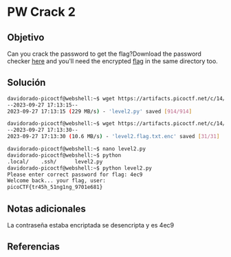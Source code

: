 # PW Crack 2
## Objetivo
Can you crack the password to get the flag?Download the password checker [here](https://artifacts.picoctf.net/c/14/level2.py) and you'll need the encrypted [flag](https://artifacts.picoctf.net/c/14/level2.flag.txt.enc) in the same directory too.
## Solución
```bash
davidorado-picoctf@webshell:~$ wget https://artifacts.picoctf.net/c/14/level2.py
--2023-09-27 17:13:15--
2023-09-27 17:13:15 (229 MB/s) - 'level2.py' saved [914/914]

davidorado-picoctf@webshell:~$ wget https://artifacts.picoctf.net/c/14/level2.flag.txt.enc
--2023-09-27 17:13:30--
2023-09-27 17:13:30 (10.6 MB/s) - 'level2.flag.txt.enc' saved [31/31]

davidorado-picoctf@webshell:~$ nano level2.py
davidorado-picoctf@webshell:~$ python 
.local/    .ssh/      level2.py  
davidorado-picoctf@webshell:~$ python level2.py 
Please enter correct password for flag: 4ec9
Welcome back... your flag, user:
picoCTF{tr45h_51ng1ng_9701e681}
```
## Notas adicionales
La contraseña estaba encriptada se desencripta y es 4ec9
## Referencias